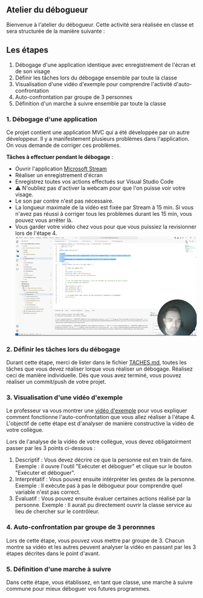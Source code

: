 ## Atelier du débogueur

Bienvenue à l'atelier du débogueur. Cette activité sera réalisée en classe et sera structurée de la manière suivante :  

## Les étapes

1. Débogage d'une application identique avec enregistrement de l'écran et de son visage
2. Définir les tâches lors du débogage ensemble par toute la classe
3. Visualisation d'une vidéo d'exemple pour comprendre l'activité d'auto-confrontation
5. Auto-confrontation par groupe de 3 personnes
6. Définition d'un marche à suivre ensemble par toute la classe

### 1. Débogage d'une application

Ce projet contient une application MVC qui a été développée par un autre développeur. Il y a manifestement plusieurs problèmes dans l'application. On vous demande de corriger ces problèmes.

**Tâches à effectuer pendant le débogage** : 
- Ouvrir l'application [Microsoft Stream](https://www.office.com/launch/Stream/)
- Réaliser un enregistrement d'écran
- Enregistrez toutes vos actions effectués sur Visual Studio Code
- ⚠️ N'oubliez pas d'activer la webcam pour que l'on puisse voir votre visage.
- Le son par contre n'est pas nécessaire.
- La longueur maximale de la vidéo est fixée par Stream à 15 min. Si vous n'avez pas réussi à corriger tous les problèmes durant les 15 min, vous pouvez vous arrêter là.
- Vous garder votre vidéo chez vous pour que vous puissiez la revisionner lors de l'étape 4.
![Stream Exemple](images/stream.png)


### 2. Définir les tâches lors du débogage
Durant cette étape, merci de lister dans le fichier [TACHES.md](TACHES.md), toutes les tâches que vous devez réaliser lorque vous réaliser un débogage. Réalisez ceci de manière individuelle. Dès que vous avez terminé, vous pouvez réaliser un commit/push de votre projet.

### 3. Visualisation d'une vidéo d'exemple
Le professeur va vous montrer une [vidéo d'exemple](https://eduetatfr-my.sharepoint.com/:v:/g/personal/mario_ramalho_edufr_ch/EVhDgEABJSFAusRua3ByHqwBnX6egV5314mygF1csH1KoA?e=mqKKAb&nav=eyJyZWZlcnJhbEluZm8iOnsicmVmZXJyYWxBcHAiOiJTdHJlYW1XZWJBcHAiLCJyZWZlcnJhbFZpZXciOiJTaGFyZURpYWxvZy1MaW5rIiwicmVmZXJyYWxBcHBQbGF0Zm9ybSI6IldlYiIsInJlZmVycmFsTW9kZSI6InZpZXcifX0%3D) pour vous expliquer comment fonctionne l'auto-confrontation que vous allez réaliser à l'étape 4. L'objectif de cette étape est d'analyser de manière constructive la vidéo de votre collègue.

Lors de l'analyse de la vidéo de votre collègue, vous devez obligatoirment passer par les 3 points ci-dessous :

1. Descriptif : Vous devez décrire ce que la personne est en train de faire. Exemple : il ouvre l'outil "Exécuter et déboguer"  et clique sur le bouton "Exécuter et déboguer".
2. Interprétatif : Vous pouvez ensuite intérpréter les gestes de la personne. Exemple : Il exécute pas à pas le débogueur pour comprendre quel variable n'est pas correct.
3. Évaluatif : Vous pouvez ensuite évaluer certaines actions réalisé par la personne. Exemple : Il aurait pu directement ouvrir la classe service au lieu de chercher sur le contrôleur.

### 4. Auto-confrontation par groupe de 3 peronnnes
Lors de cette étape, vous pouvez vous mettre par groupe de 3. Chacun montre sa vidéo et les autres peuvent analyser la vidéo en passant par les 3 étapes décrites dans le point d'avant.

### 5. Définition d'une marche à suivre
Dans cette étape, vous établissez, en tant que classe, une marche à suivre commune pour mieux déboguer vos futures programmes.

